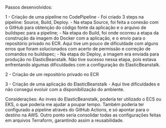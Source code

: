 Passos desenvolvidos:

1 - Criação de uma pipeline no CodePipeline
    - Foi criado 3 steps na pipeline: Source, Build, Deploy.
        - Na etapa Source, foi feita a conexão com o GitHub para obtenção do código fonte da aplicação e o arquivo de buildspec para a pipeline;
        - Na etapa do Build, foi onde ocorreu a etapa da construção da imagem do Docker com a aplicação, e o envio para o repositório privado no ECR. Aqui tive um pouco de dificuldade com alguns erros que foram solucionados com acerto de permissão e correção de comandos no buildspec;
        - Na etapa do Deploy, a imagem era enviada para produção no ElasticBeanstalk. Não tive sucesso nessa etapa, pois estava enfrentando algumas dificuldades com a configuração do ElasticBeanstalk.

2 - Criação de um repositório privado no ECR

3 - Criação de uma aplicação do ElasticBeanstalk
    - Aqui tive dificuldades e não consegui evoluir com a disponibilização do ambiente.

Considerações: Ao inves do ElasticBeanstalk, poderia ter utilizado o ECS ou EKS, o que poderia me ajudar a poupar tempo. Também poderia ter configurado a pipeline através do GitHub Actions, e só apontar para o destino na AWS. Outro ponto seria consolidar todas as configurações feitas em arquivos Terraform, garantindo assim a reusabilidade.
